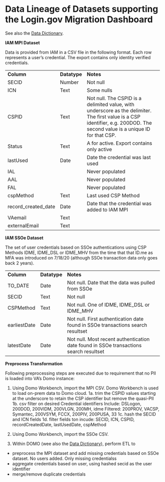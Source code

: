 # Data Lineage of Datasets supporting the Login.gov Migration Dashboard 

See also the <a href="./data-dictionary.md">Data Dictionary</a>.

**IAM MPI Dataset**

Data is provided from IAM in a CSV file in the following format. Each row represents a user’s credential.  The export contains only identity verified credentials.


<table>
  <tr>
    <td><strong>Column</strong>
   </td>
   <td><strong>Datatype</strong>
   </td>
   <td><strong>Notes</strong>
   </td>
  </tr>
  <tr>
   <td>SECID
   </td>
   <td>Number
   </td>
   <td>Not null
   </td>
  </tr>
  <tr>
   <td>ICN
   </td>
   <td>Text
   </td>
   <td>Some nulls
   </td>
  </tr>
  <tr>
   <td>CSPID
   </td>
   <td>Text
   </td>
   <td>Not null.  The CSPID is a delimited value, with underscore as the delimiter.  The first value is a CSP identifier, e.g. 200DOD.  The second value is a unique ID for that CSP.
   </td>
  </tr>
  <tr>
   <td>Status
   </td>
   <td>Text
   </td>
   <td>A for active.  Export contains only active
   </td>
  </tr>
  <tr>
   <td>lastUsed
   </td>
   <td>Date
   </td>
   <td>Date the credential was last used
   </td>
  </tr>
  <tr>
   <td>IAL
   </td>
   <td>
   </td>
   <td>Never populated
   </td>
  </tr>
  <tr>
   <td>AAL
   </td>
   <td>
   </td>
   <td>Never populated
   </td>
  </tr>
  <tr>
   <td>FAL
   </td>
   <td>
   </td>
   <td>Never populated
   </td>
  </tr>
  <tr>
   <td>cspMethod
   </td>
   <td>Text
   </td>
   <td>Last used CSP Method
   </td>
  </tr>
  <tr>
   <td>record_created_date
   </td>
   <td>Date
   </td>
   <td>Date that the credential was added to IAM MPI
   </td>
  </tr>
  <tr>
   <td>VAemail
   </td>
   <td>Text
   </td>
   <td>
   </td>
  </tr>
  <tr>
   <td>externalEmail
   </td>
   <td>Text
   </td>
   <td>
   </td>
  </tr>
</table>


**IAM SSOe Dataset**

The set of user credentials based on SSOe authentications using CSP Methods IDME, IDME_DSL or IDME_MHV from the time that that ID.me as MFA was introduced on 7/18/20 (although SSOe transaction data only goes back 2 years).


<table>
  <tr>
    <td><strong>Column</strong>
   </td>
   <td><strong>Datatype</strong>
   </td>
   <td><strong>Notes</strong>
   </td>
  </tr>
  <tr>
   <td>TO_DATE
   </td>
   <td>Date
   </td>
   <td>Not null. Date that the data was pulled from SSOe
   </td>
  </tr>
  <tr>
   <td>SECID
   </td>
   <td>Text
   </td>
   <td>Not null
   </td>
  </tr>
  <tr>
   <td>CSPMethod
   </td>
   <td>Text
   </td>
   <td>Not null. One of IDME, IDME_DSL or IDME_MHV
   </td>
  </tr>
  <tr>
   <td>earliestDate
   </td>
   <td>Date
   </td>
   <td>Not null.  First authentication date found in SSOe transactions search resultset
   </td>
  </tr>
  <tr>
   <td>latestDate
   </td>
   <td>Date
   </td>
   <td>Not null.  Most recent authentication date found in SSOe transactions search resultset
   </td>
  </tr>
</table>

**Preprocess Transformation**

Following preprocessing steps are executed due to requirement that no PII is loaded into VA’s Domo instance:


1. Using Domo Workbench, import the MPI CSV.  Domo Workbench is used to load on-prem data to Domo cloud.
1a. trim the CSPID values starting at the underscore to retain the CSP identifier but remove the quasi-PII
1b. csv filter on desired Credential identifiers
Include: DSLogon, 200DOD, 200VIDM, 200VLGN, 200MH, idme 
Filtered: 200PROV, VACSP, Symantec, 200VSYM, FCCX, 200PIV, 200PUSA, 33
1c. hash the SECID and ICN fields
1d. filter fields ton incude: SECID, ICN, CSPID, recordCreatedDate, lastUsedDate, cspMethod

2. Using Domo Workbench, import the SSOe CSV.

3. Within DOMO (wee also the <a href="./data-dictionary.md">Data Dictionary</a>), perform ETL to
- preprocess the MPI dataset and add missing credentials based on SSOe dataset.  No users added. Only missing credentialss
- aggregate credentials based on user, using hashed secid as the user identifier
- merge/remove duplicate credentials


